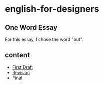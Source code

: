 # english-for-designers

## One Word Essay
For this essay, I chose the word "but".

## content
- [First Draft](first-draft.md)
- [Revision](revision.md)
- [Final](index.md)
